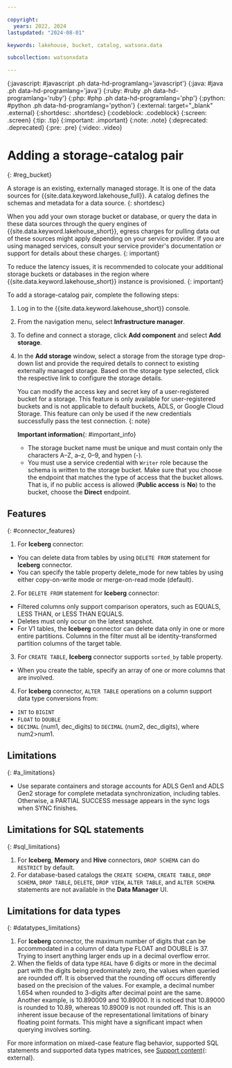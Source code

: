 ```yaml
---

copyright:
  years: 2022, 2024
lastupdated: "2024-08-01"

keywords: lakehouse, bucket, catalog, watsonx.data

subcollection: watsonxdata

---
```


{:javascript: #javascript .ph data-hd-programlang='javascript'}
{:java: #java .ph data-hd-programlang='java'}
{:ruby: #ruby .ph data-hd-programlang='ruby'}
{:php: #php .ph data-hd-programlang='php'}
{:python: #python .ph data-hd-programlang='python'}
{:external: target="_blank" .external}
{:shortdesc: .shortdesc}
{:codeblock: .codeblock}
{:screen: .screen}
{:tip: .tip}
{:important: .important}
{:note: .note}
{:deprecated: .deprecated}
{:pre: .pre}
{:video: .video}

# Adding a storage-catalog pair
{: #reg_bucket}

A storage is an existing, externally managed storage. It is one of the data sources for {{site.data.keyword.lakehouse_full}}. A catalog defines the schemas and metadata for a data source.
{: shortdesc}

When you add your own storage bucket or database, or query the data in these data sources through the query engines of {{site.data.keyword.lakehouse_short}}, egress charges for pulling data out of these sources might apply depending on your service provider. If you are using managed services, consult your service provider's documentation or support for details about these charges.
{: important}

To reduce the latency issues, it is recommended to colocate your additional storage buckets or databases in the region where {{site.data.keyword.lakehouse_short}} instance is provisioned.
{: important}


To add a storage-catalog pair, complete the following steps:

1. Log in to the {{site.data.keyword.lakehouse_short}} console.
2. From the navigation menu, select **Infrastructure manager**.
3. To define and connect a storage, click **Add component** and select **Add storage**.
4. In the **Add storage** window, select a storage from the storage type drop-down list and provide the required details to connect to existing externally managed storage.  Based on the storage type selected, click the respective link to configure the storage details.

     You can modify the access key and secret key of a user-registered bucket for a storage. This feature is only available for user-registered buckets and is not applicable to default buckets, ADLS, or Google Cloud Storage. This feature can only be used if the new credentials successfully pass the test connection.
     {: note}

   **Important information**{: #important_info}
   * The storage bucket name must be unique and must contain only the characters A–Z, a–z, 0–9, and hypen (-).
   * You must use a service credential with `Writer` role because the schema is written to the storage bucket. Make sure that you choose the endpoint that matches the type of access that the bucket allows. That is, if no public access is allowed (**Public access** is **No**) to the bucket, choose the **Direct** endpoint.

## Features
{: #connector_features}

1. For **Iceberg** connector:
* You can delete data from tables by using `DELETE FROM` statement for **Iceberg** connector.
* You can specify the table property delete_mode for new tables by using either copy-on-write mode or merge-on-read mode (default).
2. For `DELETE FROM` statement for **Iceberg** connector:
* Filtered columns only support comparison operators, such as EQUALS, LESS THAN, or LESS THAN EQUALS.
* Deletes must only occur on the latest snapshot.
* For V1 tables, the **Iceberg** connector can delete data only in one or more entire partitions. Columns in the filter must all be identity-transformed partition columns of the target table.
3. For `CREATE TABLE`, **Iceberg** connector supports `sorted_by` table property.
* When you create the table, specify an array of one or more columns that are involved.
4. For **Iceberg** connector, `ALTER TABLE` operations on a column support data type conversions from:
* `INT` to `BIGINT`
* `FLOAT` to `DOUBLE`
* `DECIMAL` (num1, dec_digits) to `DECIMAL` (num2, dec_digits), where num2>num1.

## Limitations
{: #a_limitations}

* Use separate containers and storage accounts for ADLS Gen1 and ADLS Gen2 storage for complete metadata synchronization, including tables. Otherwise, a PARTIAL SUCCESS message appears in the sync logs when SYNC finishes.

## Limitations for SQL statements
{: #sql_limitations}

1. For **Iceberg**, **Memory** and **Hive** connectors, `DROP SCHEMA` can do `RESTRICT` by default.
2. For database-based catalogs the `CREATE SCHEMA`, `CREATE TABLE`, `DROP SCHEMA`, `DROP TABLE`, `DELETE`, `DROP VIEW`, `ALTER TABLE`, and `ALTER SCHEMA` statements are not available in the **Data Manager** UI.

## Limitations for data types
{: #datatypes_limitations}

1. For **Iceberg** connector, the maximum number of digits that can be accommodated in a column of data type FLOAT and DOUBLE is 37. Trying to insert anything larger ends up in a decimal overflow error.
2. When the fields of data type `REAL` have 6 digits or more in the decimal part with the digits being predominately zero, the values when queried are rounded off. It is observed that the rounding off occurs differently based on the precision of the values. For example, a decimal number 1.654 when rounded to 3-digits after decimal point are the same. Another example, is 10.890009 and 10.89000. It is noticed that 10.89000 is rounded to 10.89, whereas 10.89009 is not rounded off. This is an inherent issue because of the representational limitations of binary floating point formats. This might have a significant impact when querying involves sorting.

For more information on mixed-case feature flag behavior, supported SQL statements and supported data types matrices, see [Support content](https://www.ibm.com/support/pages/node/7157339){: external}.
